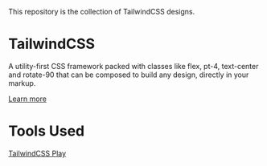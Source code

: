 This repository is the collection of TailwindCSS designs.

# TailwindCSS
A utility-first CSS framework packed with classes like flex, pt-4, text-center and rotate-90 that can be composed to build any design, directly in your markup.

[Learn more](https://tailwindcss.com/?ref=lagandlog.com)

# Tools Used
[TailwindCSS Play](https://play.tailwindcss.com/?ref=lagandlog.com)